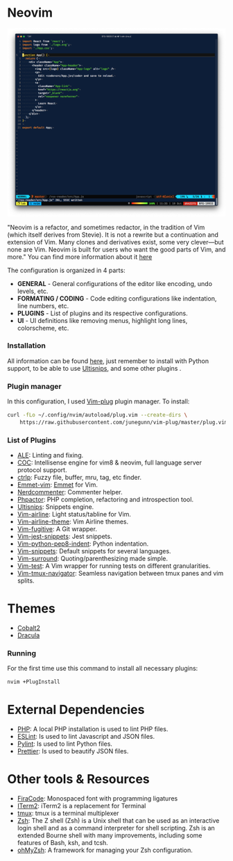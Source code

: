 # Neovim

![](./screenshot.png)

"Neovim is a refactor, and sometimes redactor, in the tradition of Vim (which itself derives from Stevie). It is not a rewrite but a continuation and extension of Vim. Many clones and derivatives exist, some very clever—but none are Vim. Neovim is built for users who want the good parts of Vim, and more."
You can find more information about it [here](https://neovim.io)


The configuration is organized in 4 parts:

* **GENERAL** - General configurations of the editor like encoding, undo levels, etc.
* **FORMATING / CODING** - Code editing configurations like indentation, line numbers, etc.
* **PLUGINS** - List of plugins and its respective configurations.
* **UI** - UI definitions like removing menus, highlight long lines, colorscheme, etc.

### Installation

All information can be found [here](https://github.com/neovim/neovim/wiki/Installing-Neovim), just remember to install with Python support, to be able to use [Ultisnips](https://github.com/SirVer/ultisnips), and some other plugins .

### Plugin manager

In this configuration, I used [Vim-plug](https://github.com/junegunn/vim-plug) plugin manager.
To install:
```bash
curl -fLo ~/.config/nvim/autoload/plug.vim --create-dirs \
    https://raw.githubusercontent.com/junegunn/vim-plug/master/plug.vim
```

### List of Plugins
* [ALE](https://github.com/dense-analysis/ale): Linting and fixing.
* [COC](https://github.com/neoclide/coc.nvim): Intellisense engine for vim8 & neovim, full language server protocol support.
* [ctrlp](https://github.com/kien/ctrlp.vim): Fuzzy file, buffer, mru, tag, etc finder.
* [Emmet-vim](https://github.com/mattn/emmet-vim): [Emmet](https://emmet.io/) for Vim.
* [Nerdcommenter](https://github.com/scrooloose/nerdcommenter): Commenter helper.
* [Phpactor](https://github.com/phpactor/phpactor): PHP completion, refactoring and introspection tool.
* [Ultisnips](https://github.com/SirVer/ultisnips): Snippets engine.
* [Vim-airline](https://github.com/vim-airline/vim-airline): Light status/tabline for Vim.
* [Vim-airline-theme](https://github.com/vim-airline/vim-airline-themes): Vim Airline themes.
* [Vim-fugitive](https://github.com/tpope/vim-fugitive): A Git wrapper.
* [Vim-jest-snippets](https://github.com/jhkersul/vim-jest-snippets): Jest snippets.
* [Vim-python-pep8-indent](https://github.com/Vimjas/vim-python-pep8-indent): Python indentation.
* [Vim-snippets](https://github.com/honza/vim-snippets): Default snippets for several languages.
* [Vim-surround](https://github.com/tpope/vim-surround): Quoting/parenthesizing made simple.
* [Vim-test](https://github.com/janko/vim-test): A Vim wrapper for running tests on different granularities.
* [Vim-tmux-navigator](https://github.com/christoomey/vim-tmux-navigator): Seamless navigation between tmux panes and vim splits.

# Themes
* [Cobalt2](https://github.com/herrbischoff/cobalt2.vim)
* [Dracula](https://github.com/dracula/vim)

### Running

For the first time use this command to install all necessary plugins:
```bash
nvim +PlugInstall
```
# External Dependencies

* [PHP](https://www.php.net/manual/en/install.php): A local PHP installation is used to lint PHP files.
* [ESLint](https://eslint.org/docs/user-guide/getting-started): Is used to lint Javascript and JSON files.
* [Pylint](https://www.pylint.org/): Is used to lint Python files.
* [Prettier](https://prettier.io/): Is used to beautify JSON files.

# Other tools & Resources

* [FiraCode](https://github.com/tonsky/FiraCode): Monospaced font with programming ligatures
* [ITerm2](https://www.iterm2.com/): iTerm2 is a replacement for Terminal
* [tmux](https://github.com/tmux/tmux/wiki): tmux is a terminal multiplexer
* [Zsh](https://www.zsh.org/): The Z shell (Zsh) is a Unix shell that can be used as an interactive login shell and as a command interpreter for shell scripting. Zsh is an extended Bourne shell with many improvements, including some features of Bash, ksh, and tcsh.
* [ohMyZsh](https://ohmyz.sh/): A framework for managing your Zsh configuration.
